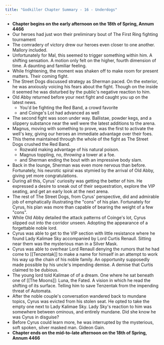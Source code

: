 ```yaml
---
title: "Godkiller Chapter Summary - 16 - Underdogs"
---
```

- **Chapter begins on the early afternoon on the 18th of Spring, Annum 4466**
- Our heroes had just won their preliminary bout of The First Ring fighting tournament
- The comradery of victory drew our heroes even closer to one another. Mallory included.
- Unfortunately for Mal, this seemed to trigger something within him. A shifting sensation. A motion only felt on the higher, fourth dimension of time. A daunting and familiar feeling.
- While frightening, the moment was shaken off to make room for present matters. Their coming fight.
- The Street Dogs discussed strategy as Sherman paced. On the exterior, he was anxiously voicing his fears about the fight. Though on the inside it seemed he was disturbed by the public's negative reaction to him.
- Old Abby returned before your next fight and caught you up on the latest news.
	- You'd be fighting the Red Band, a crowd favorite
	- and Coinge's Lot had advanced as well
- The second fight was soon under way. Ballistae, powder kegs, and a slippery substance near the well were the latest additions to the arena.
- Magnus, moving with something to prove, was the first to activate the well's key, giving our heroes an immediate advantage over their foes.
- This theme maintained through the whole of the fight as The Street Dogs crushed the Red Band.
	- Rozwald making advantage of his natural poison.
	- Magnus toppling, no, *throwing* a tower at a foe.
	- and Sherman ending the bout with an impressive body slam.
- Back in the lounge, Sherman was even more nervous than before. Fortunately, his neurotic spiral was stymied by the arrival of Old Abby, giving yet more congratulations.
- During all this, Cyrus' curiosity was getting the better of him. He expressed a desire to sneak out of their sequestration, explore the VIP seating, and get an early look at the next arena.
- The rest of The Street Dogs, from Cyrus' perspective, did and admirable job of emphatically illustrating the "cons" of his plan. Fortunately for Cyrus, his plan was more than capable of bearing the weight of a few "cons".
- While Old Abby detailed the attack patterns of Coinge's lot, Cyrus slipped out into the corridor unseen. Adopting the appearance of a forgettable noble lord.
- Cyrus was able to get to the VIP section with little resistance where he found Lady Kalimae Sky accompanied by Lord Curtis Renaull. Sitting near them was the mysterious man in a Silver Mask.
- Cyrus was able to overhear Lord Renaull denying the rumors that he had come to [[Tenzentak]] to make a name for himself in an attempt to work his way up the chain of his noble family. An opportunity supposedly made possible by his uncle's impending demise. A demise that Curtis claimed to be dubious.
- The young lord told Kalimae of of a dream. One where he sat beneath one of [[The Moons]]: Luna, the Fated. A vision in which he read the shifting of its surface. Telling him to save Tenzentak from the impending threat of Automata. 
- After the noble couple's conversation wandered back to mundane topics, Cyrus was evicted from his stolen seat. He opted to take the empty one next to Lady Kalimae Sky. Lady Sky's reaction to him was somewhere between ominous, and entirely mundane. Did she know he was Cyrus in disguise?
- Before Cyrus could learn more, he was interrupted by the mysterious, soft spoken, silver masked man. Gideon Gain.
- **Chapter ends on the mid-to-late afternoon on the 18th of Spring, Annum 4466**